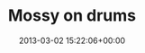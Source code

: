 ---
title:		"Mossy on drums"
type:		"photos"
mediatype:		"upload"
location:		"Kilkenny, Ireland"
date:		"2013-03-02 15:22:06+00:00"
album:		"experimental"
filename:		"mossy-drums.md"
series:		"candid"
cl_public_id:		"experimental/mossy-drums"
cl_version:		1497004402
format:		"tiff"
bytes:		4117932
width:		2560
height:		1440
colours:
- "#1B1B1B"
- "#767676"
- "#6A6A69"
exposure_mode:		"Auto"
program:		"Aperture-priority AE"
aperture:		"2.8"
focal_length:		"35.0 mm"
iso:		"640"
shutter_speed:		"1/80"
metering:		"Center-weighted average"
flash:		"Off, Did not fire"
white_balance:		"Custom"
colour_temp:		"3700"
has_crop:		"false"
orientation:		"Horizontal (normal)"
camera_model:		"NIKON D7000"
lens_info:		"35mm f/1.8"
artist:		"Matt Finucane"
x_resolution:		"300"
y_resolution:		"300"
---